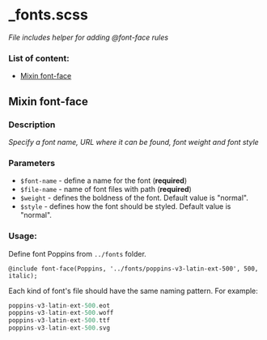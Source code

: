 # _fonts.scss
_File includes helper for adding @font-face rules_

### List of content:

- [Mixin font-face](#mixin-font-face)

## Mixin font-face

### Description
_Specify a font name, URL where it can be found, font weight and font style_

### Parameters
- `$font-name` - define a name for the font (**required**)
- `$file-name` - name of font files with path (**required**)
- `$weight` - defines the boldness of the font. Default value is "normal".
- `$style` - defines how the font should be styled. Default value is "normal".

### Usage: 

Define font Poppins from `../fonts` folder. 

```
@include font-face(Poppins, '../fonts/poppins-v3-latin-ext-500', 500, italic);
```
Each kind of font's file should have the same naming pattern. For example: 
```javascript
poppins-v3-latin-ext-500.eot
poppins-v3-latin-ext-500.woff
poppins-v3-latin-ext-500.ttf
poppins-v3-latin-ext-500.svg
```